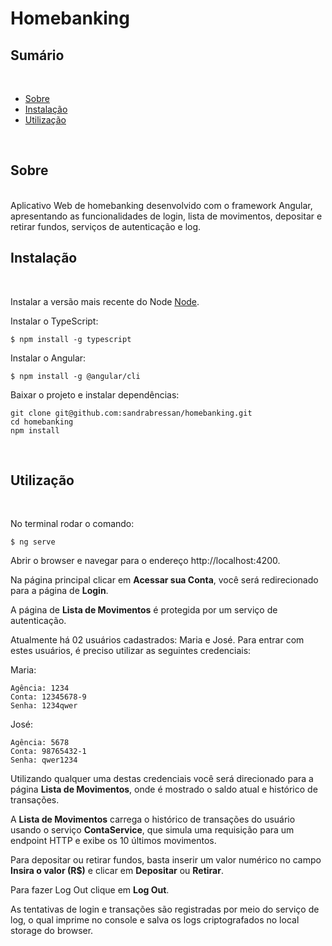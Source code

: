 # Homebanking

## Sumário

<br>

- [Sobre](#Sobre)
- [Instalação](#Instalação)
- [Utilização](#Utilização)

<br>

## Sobre
<br>
Aplicativo Web de homebanking desenvolvido com o framework Angular, apresentando as funcionalidades de login, lista de movimentos, depositar e retirar fundos, serviços de autenticação e log. 

<br>

## Instalação
<br>

Instalar a versão mais recente do Node [Node](https://nodejs.org/en/).

Instalar o TypeScript:

```
$ npm install -g typescript
```

Instalar o Angular:
```
$ npm install -g @angular/cli
```

Baixar o projeto e instalar dependências:

```
git clone git@github.com:sandrabressan/homebanking.git
cd homebanking
npm install
```
<br>

## Utilização
<br>

No terminal rodar o comando:

```
$ ng serve
```
Abrir o browser e navegar para o endereço   http://localhost:4200.

Na página principal clicar em **Acessar sua Conta**, você será redirecionado para a página de **Login**.

A página de **Lista de Movimentos** é protegida por um serviço de autenticação.

Atualmente há 02 usuários cadastrados: Maria e José. Para entrar com estes usuários, é preciso utilizar as seguintes credenciais:

Maria: 

```
Agência: 1234
Conta: 12345678-9
Senha: 1234qwer
```
José:

```
Agência: 5678
Conta: 98765432-1
Senha: qwer1234
```
Utilizando qualquer uma destas credenciais você será direcionado para a página **Lista de Movimentos**, onde é mostrado o saldo atual e histórico de transações.

A **Lista de Movimentos** carrega o histórico de transações do usuário usando o serviço **ContaService**, que simula uma requisição para um endpoint HTTP e exibe os 10 últimos movimentos.

Para depositar ou retirar fundos, basta inserir um valor numérico no campo **Insira o valor (R$)** e clicar em **Depositar** ou **Retirar**.

Para fazer Log Out clique em **Log Out**.

As tentativas de login e transações são registradas por meio do serviço de log, o qual imprime no console e salva os logs criptografados no local storage do browser.



